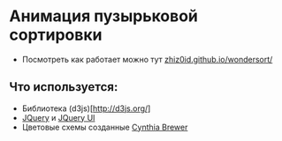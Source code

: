 # Анимация пузырьковой сортировки
  * Посмотреть как работает можно тут [zhiz0id.github.io/wondersort/](http://zhiz0id.github.io/wondersort/)

## Что используется:
  * Библиотека (d3js)[http://d3js.org/]
  * [JQuery](https://jquery.com/) и [JQuery UI](http://jqueryui.com/)
  * Цветовые схемы созданные [Cynthia Brewer](http://colorbrewer.org/)

